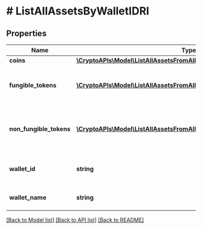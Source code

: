 # # ListAllAssetsByWalletIDRI

## Properties

Name | Type | Description | Notes
------------ | ------------- | ------------- | -------------
**coins** | [**\CryptoAPIs\Model\ListAllAssetsFromAllWalletsRICoinsInner[]**](ListAllAssetsFromAllWalletsRICoinsInner.md) |  |
**fungible_tokens** | [**\CryptoAPIs\Model\ListAllAssetsFromAllWalletsRIFungibleTokensInner[]**](ListAllAssetsFromAllWalletsRIFungibleTokensInner.md) | Represents fungible tokens&#39;es detailed information |
**non_fungible_tokens** | [**\CryptoAPIs\Model\ListAllAssetsFromAllWalletsRINonFungibleTokensInner[]**](ListAllAssetsFromAllWalletsRINonFungibleTokensInner.md) | Represents non-fungible tokens&#39;es detailed information. |
**wallet_id** | **string** | Defines the unique ID of the Wallet. |
**wallet_name** | **string** | Represents the name of the wallet. |

[[Back to Model list]](../../README.md#models) [[Back to API list]](../../README.md#endpoints) [[Back to README]](../../README.md)
